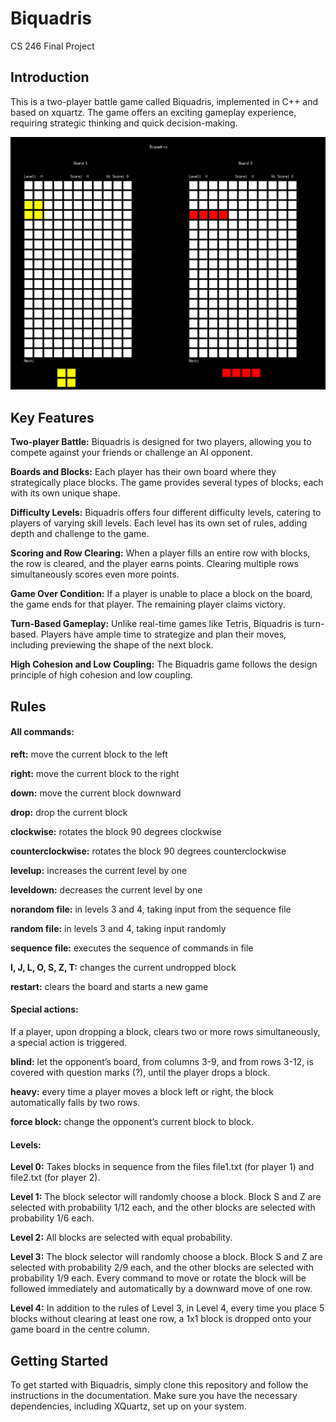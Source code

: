 # Biquadris
CS 246 Final Project

## Introduction
This is a two-player battle game called Biquadris, implemented in C++ and based on xquartz.  The game offers an exciting gameplay experience, requiring strategic thinking and quick decision-making.

![Alt Text](view.png)

## Key Features

**Two-player Battle:** Biquadris is designed for two players, allowing you to compete against your friends or challenge an AI opponent.

**Boards and Blocks:** Each player has their own board where they strategically place blocks.  The game provides several types of blocks, each with its own unique shape.

**Difficulty Levels:** Biquadris offers four different difficulty levels, catering to players of varying skill levels.  Each level has its own set of rules, adding depth and challenge to the game.

**Scoring and Row Clearing:** When a player fills an entire row with blocks, the row is cleared, and the player earns points.  Clearing multiple rows simultaneously scores even more points.

**Game Over Condition:** If a player is unable to place a block on the board, the game ends for that player.  The remaining player claims victory.

**Turn-Based Gameplay:** Unlike real-time games like Tetris, Biquadris is turn-based.  Players have ample time to strategize and plan their moves, including previewing the shape of the next block.

**High Cohesion and Low Coupling:** The Biquadris game follows the design principle of high cohesion and low coupling. 


## Rules
#### All commands: 
**reft:** move the current block to the left

**right:** move the current block to the right

**down:** move the current block downward

**drop:** drop the current block

**clockwise:** rotates the block 90 degrees clockwise

**counterclockwise:** rotates the block 90 degrees counterclockwise

**levelup:** increases the current level by one

**leveldown:** decreases the current level by one

**norandom file:** in levels 3 and 4, taking input from the sequence file

**random file:** in levels 3 and 4, taking input randomly

**sequence file:** executes the sequence of commands in file

**I, J, L, O, S, Z, T:** changes the current undropped block

**restart:** clears the board and starts a new game

#### Special actions: 
If a player, upon dropping a block, clears two or more rows simultaneously, a special action is triggered.

**blind:** let the opponent’s board, from columns 3-9, and from rows 3-12, is covered with question marks (?), until the player drops a block.

**heavy:** every time a player moves a block left or right, the block automatically falls by two rows.

**force block:** change the opponent’s current block to block.

#### Levels: 
**Level 0:** 
Takes blocks in sequence from the files file1.txt (for player 1) and file2.txt (for player 2).

**Level 1:**
The block selector will randomly choose a block. Block S and Z are selected with probability 1/12 each, and the other blocks are selected with probability 1/6 each.

**Level 2:**
All blocks are selected with equal probability.

**Level 3:**
The block selector will randomly choose a block. Block S and Z are selected with probability 2/9 each, and the other blocks are selected with probability 1/9 each.
Every command to move or rotate the block will be followed immediately and automatically by a downward move of one row.

**Level 4:**
In addition to the rules of Level 3, in Level 4, every time you place 5 blocks without clearing at least one row, a 1x1 block is dropped onto your game board in the centre column.


## Getting Started

To get started with Biquadris, simply clone this repository and follow the instructions in the documentation.  Make sure you have the necessary dependencies, including XQuartz, set up on your system.
